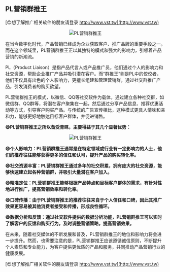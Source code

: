 ## **PL营销群推王**

[😍想了解推广相关软件的朋友请登录 http://www.vst.tw](http://www.vst.tw)

 <center><img src="https://vst.tw/MP4/tuiguang/png/3.png" alt="PL营销群推王"></center>

在当今数字化时代，产品营销已经成为企业获取客户、推广品牌的重要手段之一。而在这个领域里，PL营销群推王正以其独特的模式和强大的影响力，引领着产品营销的新潮流。

PL（Product Liaison）是指产品代言人或产品推广员，他们通过个人的影响力和社交资源，帮助企业推广产品并吸引潜在客户。而“群推王”则是PL中的佼佼者，他们不仅具有出色的个人影响力，更擅长组建和管理营销群，通过社交群推广产品，引发消费者的购买欲望。

PL营销群推王的模式，以微信、QQ等社交软件为载体，通过建立各种社交群，如微信群、QQ群等，将潜在客户聚集在一起，然后通过分享产品信息、推荐优惠活动等方式，引导客户购买产品。与传统的广告宣传相比，这种模式更具人情味和亲和力，能够更好地触达目标客户群体，并促进销售。

**😄PL营销群推王之所以备受青睐，主要得益于其几个显著优势：**

 <center><img src="https://vst.tw/MP4/tuiguang/png/6.png" alt="PL营销群推王"></center>

**😄个人影响力：PL营销群推王通常是在特定领域或行业有一定影响力的人士，他们的推荐往往能够获得更多的信任和认可，提升产品的购买转化率。**

**😄社交资源丰富：PL营销群推王通过多年的社交积累，拥有庞大的社交资源，能够快速建立起各种营销群，并吸引大量潜在客户加入。**

**😄精准定位：PL营销群推王能够根据产品特点和目标客户群体的需求，有针对性地进行推广，提高营销效率和转化率。**

**😄口碑传播：由于PL营销群推王的推荐往往来自于个人信任和口碑，因此其推广效果更容易被其他消费者接受和传播，形成良性循环。**

**😄数据分析和反馈：通过社交软件提供的数据分析功能，PL营销群推王可以实时了解客户的反馈和购买行为，及时调整营销策略，提高营销效果。**

在未来，随着社交媒体的不断发展和普及，PL营销群推王的地位和影响力将会进一步提升。然而，也需要注意的是，PL营销群推王应该遵循诚信原则，不断提升个人素质和专业能力，为客户提供更优质的产品和服务，共同推动产品营销行业的健康发展。

[😍想了解推广相关软件的朋友请登录 http://www.vst.tw](http://www.vst.tw)



